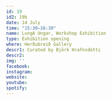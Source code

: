 ```yaml
---
id: 19
id2: 19b
date: 14 July
time: "15:30–16:30"
name: LungA Ungar, Workshop Exhibition
type: Exhibition opening
where: Herðubreið Gallery
descr1: Curated by Björk Hrafnsdótti
descr2: 
img: ''
facebook: 
instagram:  
website:
youtube: 
spotify:
---
```

